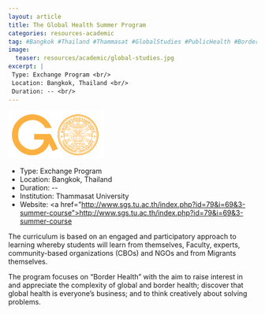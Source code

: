 ```yaml
---
layout: article
title: The Global Health Summer Program
categories: resources-academic
tag: #Bangkok #Thailand #Thammasat #GlobalStudies #PublicHealth #BorderHealth #GoodHealthAndWellBeing #GG_DecentWorkAndEconomicGrowth #GG_ResponsibleConsumptionAndProduction
image:
  teaser: resources/academic/global-studies.jpg
excerpt: |
 Type: Exchange Program <br/>
 Location: Bangkok, Thailand <br/>
 Duration: -- <br/>
---
```


<img src="/images/resources/academic/global-studies.jpg"/>

+ Type: Exchange Program
+ Location: Bangkok, Thailand
+ Duration: --
+ Institution: Thammasat University
+ Website: <a href=”http://www.sgs.tu.ac.th/index.php?id=79&i=69&3-summer-course”>http://www.sgs.tu.ac.th/index.php?id=79&i=69&3-summer-course </a>

The curriculum is based on an engaged and participatory approach to learning whereby students will learn from themselves, Faculty, experts, community-based organizations (CBOs) and NGOs and from Migrants themselves. 

The program focuses on “Border Health” with the aim to raise interest in and appreciate the complexity of global and border health; discover that global health is everyone’s business; and to think creatively about solving problems.
